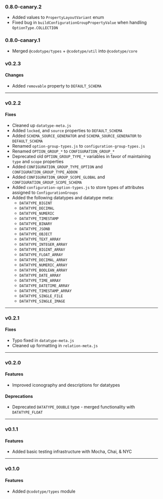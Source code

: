 ### 0.8.0-canary.2

- Added values to `PropertyLayoutVariant` enum
- Fixed bug in `buildConfigurationGroupPropertyValue` when handling `OptionType.COLLECTION`

### 0.8.0-canary.1

- Merged `@codotype/types` + `@codotype/util` into `@codotype/core`

### v0.2.3

#### Changes

- Added `removable` property to `DEFAULT_SCHEMA`

---

### v0.2.2

#### Fixes

- Cleaned up `datatype-meta.js`
- Added `locked`, and `source` properties to `DEFAULT_SCHEMA`
- Added `SCHEMA_SOURCE_GENERATOR` and `SCHEMA_SOURCE_GENERATOR` to `DEFAULT_SCHEMA`
- Renamed `option-group-types.js` to `configuration-group-types.js`
- Renamed `OPTION_GROUP_*` to `CONFIGURATION_GROUP_*`
- Deprecated old `OPTION_GROUP_TYPE_*` variables in favor of maintaining `type` and `scope` properties
- Added `CONFIGURATION_GROUP_TYPE_OPTION` and `CONFIGURATION_GROUP_TYPE_ADDON`
- Added `CONFIGURATION_GROUP_SCOPE_GLOBAL` and `CONFIGURATION_GROUP_SCOPE_SCHEMA`
- Added `configuration-option-types.js` to store types of attributes assigned to `ConfigurationGroups`
- Added the following datatypes and datatype meta:
  - `DATATYPE_BIGINT`
  - `DATATYPE_DECIMAL`
  - `DATATYPE_NUMERIC`
  - `DATATYPE_TIMESTAMP`
  - `DATATYPE_BINARY`
  - `DATATYPE_JSONB`
  - `DATATYPE_OBJECT`
  - `DATATYPE_TEXT_ARRAY`
  - `DATATYPE_INTEGER_ARRAY`
  - `DATATYPE_BIGINT_ARRAY`
  - `DATATYPE_FLOAT_ARRAY`
  - `DATATYPE_DECIMAL_ARRAY`
  - `DATATYPE_NUMERIC_ARRAY`
  - `DATATYPE_BOOLEAN_ARRAY`
  - `DATATYPE_DATE_ARRAY`
  - `DATATYPE_TIME_ARRAY`
  - `DATATYPE_DATETIME_ARRAY`
  - `DATATYPE_TIMESTAMP_ARRAY`
  - `DATATYPE_SINGLE_FILE`
  - `DATATYPE_SINGLE_IMAGE`

---

### v0.2.1

#### Fixes

- Typo fixed in `datatype-meta.js`
- Cleaned up formatting in `relation-meta.js`

---

### v0.2.0

#### Features

- Improved iconography and descriptions for datatypes

#### Deprecations

- Deprecated `DATATYPE_DOUBLE` type - merged functionality with `DATATYPE_FLOAT`

---

### v0.1.1

#### Features

- Added basic testing infrastructure with Mocha, Chai, & NYC

---

### v0.1.0

#### Features

- Added `@codotype/types` module
